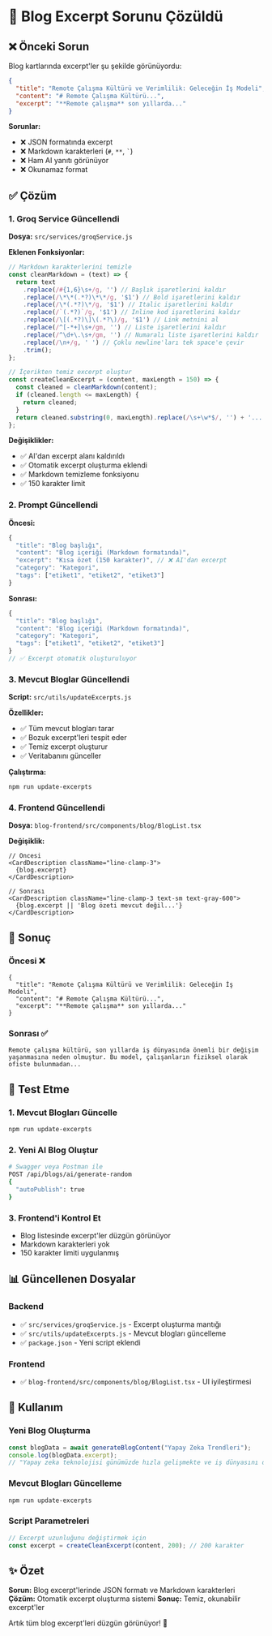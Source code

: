 # 📝 Blog Excerpt Sorunu Çözüldü

## ❌ Önceki Sorun

Blog kartlarında excerpt'ler şu şekilde görünüyordu:

```json
{
  "title": "Remote Çalışma Kültürü ve Verimlilik: Geleceğin İş Modeli",
  "content": "# Remote Çalışma Kültürü...",
  "excerpt": "**Remote çalışma** son yıllarda..."
}
```

**Sorunlar:**
- ❌ JSON formatında excerpt
- ❌ Markdown karakterleri (`#`, `**`, `` ` ``)
- ❌ Ham AI yanıtı görünüyor
- ❌ Okunamaz format

## ✅ Çözüm

### 1. **Groq Service Güncellendi**

**Dosya:** `src/services/groqService.js`

**Eklenen Fonksiyonlar:**
```javascript
// Markdown karakterlerini temizle
const cleanMarkdown = (text) => {
  return text
    .replace(/#{1,6}\s+/g, '') // Başlık işaretlerini kaldır
    .replace(/\*\*(.*?)\*\*/g, '$1') // Bold işaretlerini kaldır
    .replace(/\*(.*?)\*/g, '$1') // Italic işaretlerini kaldır
    .replace(/`(.*?)`/g, '$1') // Inline kod işaretlerini kaldır
    .replace(/\[(.*?)\]\(.*?\)/g, '$1') // Link metnini al
    .replace(/^[-*+]\s+/gm, '') // Liste işaretlerini kaldır
    .replace(/^\d+\.\s+/gm, '') // Numaralı liste işaretlerini kaldır
    .replace(/\n+/g, ' ') // Çoklu newline'ları tek space'e çevir
    .trim();
};

// İçerikten temiz excerpt oluştur
const createCleanExcerpt = (content, maxLength = 150) => {
  const cleaned = cleanMarkdown(content);
  if (cleaned.length <= maxLength) {
    return cleaned;
  }
  return cleaned.substring(0, maxLength).replace(/\s+\w*$/, '') + '...';
};
```

**Değişiklikler:**
- ✅ AI'dan excerpt alanı kaldırıldı
- ✅ Otomatik excerpt oluşturma eklendi
- ✅ Markdown temizleme fonksiyonu
- ✅ 150 karakter limit

### 2. **Prompt Güncellendi**

**Öncesi:**
```javascript
{
  "title": "Blog başlığı",
  "content": "Blog içeriği (Markdown formatında)",
  "excerpt": "Kısa özet (150 karakter)", // ❌ AI'dan excerpt
  "category": "Kategori",
  "tags": ["etiket1", "etiket2", "etiket3"]
}
```

**Sonrası:**
```javascript
{
  "title": "Blog başlığı",
  "content": "Blog içeriği (Markdown formatında)",
  "category": "Kategori",
  "tags": ["etiket1", "etiket2", "etiket3"]
}
// ✅ Excerpt otomatik oluşturuluyor
```

### 3. **Mevcut Bloglar Güncellendi**

**Script:** `src/utils/updateExcerpts.js`

**Özellikler:**
- ✅ Tüm mevcut blogları tarar
- ✅ Bozuk excerpt'leri tespit eder
- ✅ Temiz excerpt oluşturur
- ✅ Veritabanını günceller

**Çalıştırma:**
```bash
npm run update-excerpts
```

### 4. **Frontend Güncellendi**

**Dosya:** `blog-frontend/src/components/blog/BlogList.tsx`

**Değişiklik:**
```tsx
// Öncesi
<CardDescription className="line-clamp-3">
  {blog.excerpt}
</CardDescription>

// Sonrası
<CardDescription className="line-clamp-3 text-sm text-gray-600">
  {blog.excerpt || 'Blog özeti mevcut değil...'}
</CardDescription>
```

## 🎯 Sonuç

### Öncesi ❌
```
{
  "title": "Remote Çalışma Kültürü ve Verimlilik: Geleceğin İş Modeli",
  "content": "# Remote Çalışma Kültürü...",
  "excerpt": "**Remote çalışma** son yıllarda..."
}
```

### Sonrası ✅
```
Remote çalışma kültürü, son yıllarda iş dünyasında önemli bir değişim yaşanmasına neden olmuştur. Bu model, çalışanların fiziksel olarak ofiste bulunmadan...
```

## 🧪 Test Etme

### 1. **Mevcut Blogları Güncelle**
```bash
npm run update-excerpts
```

### 2. **Yeni AI Blog Oluştur**
```bash
# Swagger veya Postman ile
POST /api/blogs/ai/generate-random
{
  "autoPublish": true
}
```

### 3. **Frontend'i Kontrol Et**
- Blog listesinde excerpt'ler düzgün görünüyor
- Markdown karakterleri yok
- 150 karakter limiti uygulanmış

## 📊 Güncellenen Dosyalar

### Backend
- ✅ `src/services/groqService.js` - Excerpt oluşturma mantığı
- ✅ `src/utils/updateExcerpts.js` - Mevcut blogları güncelleme
- ✅ `package.json` - Yeni script eklendi

### Frontend
- ✅ `blog-frontend/src/components/blog/BlogList.tsx` - UI iyileştirmesi

## 🔧 Kullanım

### Yeni Blog Oluşturma
```javascript
const blogData = await generateBlogContent("Yapay Zeka Trendleri");
console.log(blogData.excerpt); 
// "Yapay zeka teknolojisi günümüzde hızla gelişmekte ve iş dünyasını dönüştürmektedir..."
```

### Mevcut Blogları Güncelleme
```bash
npm run update-excerpts
```

### Script Parametreleri
```javascript
// Excerpt uzunluğunu değiştirmek için
const excerpt = createCleanExcerpt(content, 200); // 200 karakter
```

## ✨ Özet

**Sorun:** Blog excerpt'lerinde JSON formatı ve Markdown karakterleri
**Çözüm:** Otomatik excerpt oluşturma sistemi
**Sonuç:** Temiz, okunabilir excerpt'ler

Artık tüm blog excerpt'leri düzgün görünüyor! 🎉
